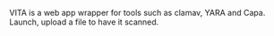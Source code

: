 VITA is a web app wrapper for tools such as clamav, YARA and Capa.  Launch, upload a file to have it scanned.
